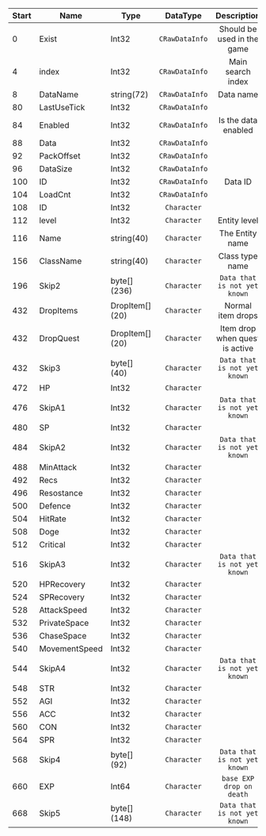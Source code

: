 |Start|Name|Type|DataType|Description|Example|
|---|---|---|:---:|:---:|---|
|0|Exist|Int32|`CRawDataInfo`|Should be used in the game|1|
|4|index|Int32|`CRawDataInfo`|Main search index|1093|
|8|DataName|string(72)|`CRawDataInfo`|Data name|`Icy Dragon`|
|80|LastUseTick|Int32|`CRawDataInfo`||0|
|84|Enabled|Int32|`CRawDataInfo`|Is the data enabled|1|
|88|Data|Int32|`CRawDataInfo`||0|
|92|PackOffset|Int32|`CRawDataInfo`||0|
|96|DataSize|Int32|`CRawDataInfo`||0|
|100|ID|Int32|`CRawDataInfo`|Data ID|1093|
|104|LoadCnt|Int32|`CRawDataInfo`||0|
|108|ID|Int32|`Character`||1093|
|112|level|Int32|`Character`|Entity level|104|
|116|Name|string(40)|`Character`|The Entity name|`Icy Dragon`|
|156|ClassName|string(40)|`Character`|Class type name|`Icy Dragon`|
|196|Skip2|byte[] (236)|`Character`|`Data that is not yet known`|`040538000000010001000000000000000000000000000000D101000000000000010000000000000001004A006400340135013601000000000000FFFFFFFFFFFFFFFFFFFFFFFFFFFFFFFFFFFFFFFFFFFFFFFFFFFFFFFFFFFFFFFFFFFFFFFFFFFF643B1141A470A540713DF640C2010105000205008F018B0100000000000000000000000000000000010100000000000000000000E301000046000000120100001E000000FFFFFFFFFFFFFFFFFFFFFFFFFFFFFFFFFFFFFFFFFFFFFFFFFFFFFFFFFFFFFFFFFFFFFFFFFFFFFFFFFFFFFFFFFFFFFFFFFFFFFFFFFFFFFFFFFFFFFFFFFFFFFFFFFFFFFFFFFFFFFFFF`|
|432|DropItems|DropItem[] (20)|`Character`|Normal item drops|`(ItemID=6246, A1=142)`, `(ItemID=4746, A1=400)`, `(ItemID=1644, A1=2000)`, `(ItemID=6148, A1=333333)`, `(ItemID=6128, A1=333333)`, `(ItemID=-1, A1=-1)`, `(ItemID=-1, A1=-1)`, `(ItemID=-1, A1=-1)`, `(ItemID=-1, A1=-1)`, `(ItemID=-1, A1=-1)`, `(ItemID=-1, A1=-1)`, `(ItemID=-1, A1=-1)`, `(ItemID=-1, A1=-1)`, `(ItemID=-1, A1=-1)`, `(ItemID=-1, A1=-1)`, `(ItemID=-1, A1=-1)`, `(ItemID=-1, A1=-1)`, `(ItemID=-1, A1=-1)`, `(ItemID=-1, A1=-1)`, `(ItemID=-1, A1=-1)`|
|432|DropQuest|DropItem[] (20)|`Character`|Item drop when quest is active|`(ItemID=0, A1=0)`, `(ItemID=-1, A1=-1)`, `(ItemID=-1, A1=-1)`, `(ItemID=-1, A1=-1)`, `(ItemID=-1, A1=-1)`, `(ItemID=-1, A1=-1)`, `(ItemID=-1, A1=-1)`, `(ItemID=-1, A1=-1)`, `(ItemID=-1, A1=-1)`, `(ItemID=-1, A1=-1)`, `(ItemID=-1, A1=-1)`, `(ItemID=-1, A1=-1)`, `(ItemID=-1, A1=-1)`, `(ItemID=-1, A1=-1)`, `(ItemID=-1, A1=-1)`, `(ItemID=-1, A1=-1)`, `(ItemID=-1, A1=-1)`, `(ItemID=-1, A1=-1)`, `(ItemID=-1, A1=-1)`, `(ItemID=-1, A1=-1)`|
|432|Skip3|byte[] (40)|`Character`|`Data that is not yet known`|`0000000000000000000000000A00000001000000E803000000000000000000000100000000000000`|
|472|HP|Int32|`Character`||21000|
|476|SkipA1|Int32|`Character`|`Data that is not yet known`|0|
|480|SP|Int32|`Character`||10000|
|484|SkipA2|Int32|`Character`|`Data that is not yet known`|0|
|488|MinAttack|Int32|`Character`||1200|
|492|Recs|Int32|`Character`||1340|
|496|Resostance|Int32|`Character`||20|
|500|Defence|Int32|`Character`||190|
|504|HitRate|Int32|`Character`||220|
|508|Doge|Int32|`Character`||190|
|512|Critical|Int32|`Character`||10|
|516|SkipA3|Int32|`Character`|`Data that is not yet known`|90|
|520|HPRecovery|Int32|`Character`||40|
|524|SPRecovery|Int32|`Character`||1000|
|528|AttackSpeed|Int32|`Character`||1400|
|532|PrivateSpace|Int32|`Character`||700|
|536|ChaseSpace|Int32|`Character`||2000|
|540|MovementSpeed|Int32|`Character`||250|
|544|SkipA4|Int32|`Character`|`Data that is not yet known`|0|
|548|STR|Int32|`Character`||150|
|552|AGI|Int32|`Character`||150|
|556|ACC|Int32|`Character`||150|
|560|CON|Int32|`Character`||150|
|564|SPR|Int32|`Character`||150|
|568|Skip4|byte[] (92)|`Character`|`Data that is not yet known`|`2300000014000000300000000000000000000000000000000000000000000000000000000000000000300000000000000000000000000000000000000000000000000000000000000000300000000000000000000000000000000000`|
|660|EXP|Int64|`Character`|`base EXP drop on death`|32000|
|668|Skip5|byte[] (148)|`Character`|`Data that is not yet known`|`0000000000000000000000000000000000000000000000000000000000000000000000000000000000000000000000000000000000000000000000000000000000000000000000000000000000000000000000000000000000000000000000000000000000000000000000000000000000000000000000000000000000000000000000000000803F0000803F0000803F00000000`|
